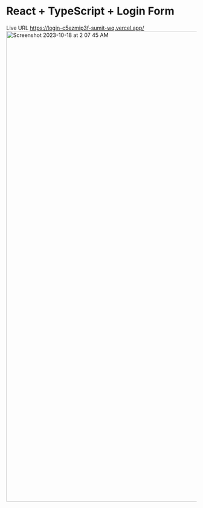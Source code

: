 # React + TypeScript + Login Form
Live URL
https://login-c5ezmip3f-sumit-wq.vercel.app/
<img width="1245" alt="Screenshot 2023-10-18 at 2 07 45 AM" src="https://github.com/sumit-wq/login/assets/79878298/7bba4896-f268-4287-84da-ca79659f5e31">

